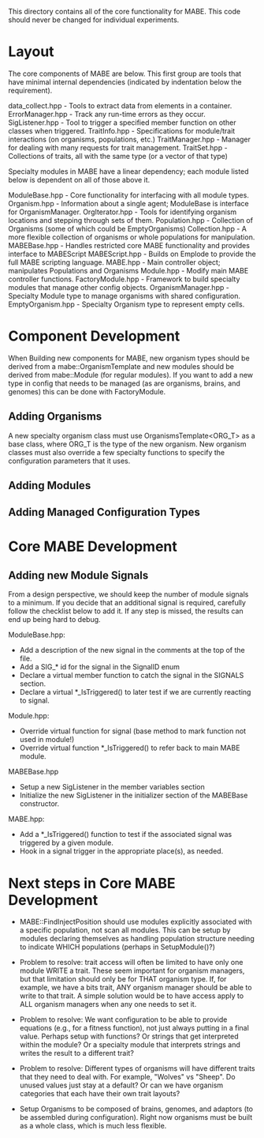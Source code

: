 This directory contains all of the core functionality for MABE.  This code should never be
changed for individual experiments.

# Layout

The core components of MABE are below.  This first group are tools that have minimal internal dependencies (indicated by indentation below the requirement).

data_collect.hpp    - Tools to extract data from elements in a container. 
ErrorManager.hpp    - Track any run-time errors as they occur.
SigListener.hpp     - Tool to trigger a specified member function on other classes when triggered.
TraitInfo.hpp       - Specifications for module/trait interactions (on organisms, populations, etc.)
  TraitManager.hpp  - Manager for dealing with many requests for trait management.
TraitSet.hpp        - Collections of traits, all with the same type (or a vector of that type)

Specialty modules in MABE have a linear dependency; each module listed below is dependent on all of those above it.

ModuleBase.hpp      - Core functionality for interfacing with all module types.
Organism.hpp        - Information about a single agent; ModuleBase is interface for OrganismManager.
OrgIterator.hpp     - Tools for identifying organism locations and stepping through sets of them.
Population.hpp      - Collection of Organisms (some of which could be EmptyOrganisms)
Collection.hpp      - A more flexible collection of organisms or whole populations for manipulation.
MABEBase.hpp        - Handles restricted core MABE functionality and provides interface to MABEScript
MABEScript.hpp      - Builds on Emplode to provide the full MABE scripting language.
MABE.hpp            - Main controller object; manipulates Populations and Organisms
Module.hpp          - Modify main MABE controller functions.
FactoryModule.hpp   - Framework to build specialty modules that manage other config objects.
OrganismManager.hpp - Specialty Module type to manage organisms with shared configuration.
EmptyOrganism.hpp   - Specialty Organism type to represent empty cells.


# Component Development

When Building new components for MABE, new organism types should be derived from a mabe::OrganismTemplate and new modules should be derived from mabe::Module (for regular modules).  If you want to add a new type in config that needs to be managed (as are organisms, brains, and genomes) this can be done with FactoryModule.

## Adding Organisms

A new specialty organism class must use OrganismsTemplate<ORG_T> as a base class, where ORG_T is the type of the new organism.  New organism classes must also override a few specialty functions to specify the configuration parameters that it uses.

## Adding Modules

## Adding Managed Configuration Types


# Core MABE Development

## Adding new Module Signals

From a design perspective, we should keep the number of module signals to a minimum.  If you
decide that an additional signal is required, carefully follow the checklist below to add it.
If any step is missed, the results can end up being hard to debug.

ModuleBase.hpp:
* Add a description of the new signal in the comments at the top of the file.
* Add a SIG_* id for the signal in the SignalID enum
* Declare a virtual member function to catch the signal in the SIGNALS section.
* Declare a virtual *_IsTriggered() to later test if we are currently reacting to signal.

Module.hpp:
* Override virtual function for signal (base method to mark function not used in module!)
* Override virtual function *_IsTriggered() to refer back to main MABE module.

MABEBase.hpp
* Setup a new SigListener in the member variables section
* Initialize the new SigListener in the initializer section of the MABEBase constructor.

MABE.hpp:
* Add a *_IsTriggered() function to test if the associated signal was triggered by a given module.
* Hook in a signal trigger in the appropriate place(s), as needed.


# Next steps in Core MABE Development

* MABE::FindInjectPosition should use modules explicitly associated with a specific population, not scan all modules.  This can be setup by modules declaring themselves as handling population structure needing to indicate WHICH populations (perhaps in SetupModule()?)

* Problem to resolve: trait access will often be limited to have only one module WRITE a trait.  These seem important for organism managers, but that limitation should only be for THAT organism type.  If, for example, we have a bits trait, ANY organism manager should be able to write to that trait.  A simple solution would be to have access apply to ALL organism managers when any one needs to set it.

* Problem to resolve: We want configuration to be able to provide equations (e.g., for a fitness function), not just always putting in a final value.  Perhaps setup with functions?  Or strings that get interpreted within the module?  Or a specialty module that interprets strings and writes the result to a different trait?

* Problem to resolve: Different types of organisms will have different traits that they need to deal with.  For example, "Wolves" vs "Sheep".  Do unused values just stay at a default?  Or can we have organism categories that each have their own trait layouts?

* Setup Organisms to be composed of brains, genomes, and adaptors (to be assembled during configuration).  Right now organisms must be built as a whole class, which is much less flexible.
